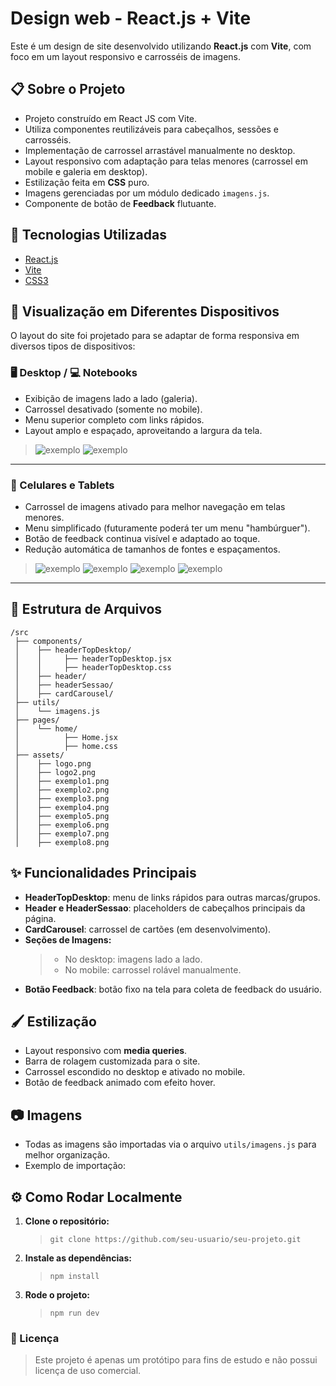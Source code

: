 # Design web - React.js + Vite

Este é um design de site desenvolvido utilizando **React.js** com **Vite**, com foco em um layout responsivo e carrosséis de imagens.

## 📋 Sobre o Projeto

- Projeto construído em React JS com Vite.
- Utiliza componentes reutilizáveis para cabeçalhos, sessões e carrosséis.
- Implementação de carrossel arrastável manualmente no desktop.
- Layout responsivo com adaptação para telas menores (carrossel em mobile e galeria em desktop).
- Estilização feita em **CSS** puro.
- Imagens gerenciadas por um módulo dedicado `imagens.js`.
- Componente de botão de **Feedback** flutuante.

## 🚀 Tecnologias Utilizadas

- [React.js](https://reactjs.org/)
- [Vite](https://vitejs.dev/)
- [CSS3](https://html5css3.com.br)

## 📱 Visualização em Diferentes Dispositivos

O layout do site foi projetado para se adaptar de forma responsiva em diversos tipos de dispositivos:

### 🖥️ Desktop / 💻 Notebooks

- Exibição de imagens lado a lado (galeria).
- Carrossel desativado (somente no mobile).
- Menu superior completo com links rápidos.
- Layout amplo e espaçado, aproveitando a largura da tela.

> ![exemplo](./src/assets/modelo1.png) ![exemplo](./src/assets/modelo2.png)  

---

### 📱 Celulares e Tablets

- Carrossel de imagens ativado para melhor navegação em telas menores.
- Menu simplificado (futuramente poderá ter um menu "hambúrguer").
- Botão de feedback continua visível e adaptado ao toque.
- Redução automática de tamanhos de fontes e espaçamentos.

> ![exemplo](./src/assets/modelo3.png) ![exemplo](./src/assets/modelo4.png) ![exemplo](./src/assets/modelo5.png) ![exemplo](./src/assets/modelo6.png)

---

## 📁 Estrutura de Arquivos

```plaintext
/src
 ├── components/
 │    ├── headerTopDesktop/
 │    │     ├── headerTopDesktop.jsx
 │    │     ├── headerTopDesktop.css
 │    ├── header/
 │    ├── headerSessao/
 │    ├── cardCarousel/
 ├── utils/
 │    └── imagens.js
 ├── pages/
 │    └── home/
 │          ├── Home.jsx
 │          ├── home.css
 ├── assets/
 │    ├── logo.png
 │    ├── logo2.png
 │    ├── exemplo1.png
 │    ├── exemplo2.png
 │    ├── exemplo3.png
 │    ├── exemplo4.png
 │    ├── exemplo5.png
 │    ├── exemplo6.png
 │    ├── exemplo7.png
 │    ├── exemplo8.png
```

## ✨ Funcionalidades Principais

- **HeaderTopDesktop**: menu de links rápidos para outras marcas/grupos.
- **Header e HeaderSessao**: placeholders de cabeçalhos principais da página.
- **CardCarousel**: carrossel de cartões (em desenvolvimento).
- **Seções de Imagens:**
  > - No desktop: imagens lado a lado.
  > - No mobile: carrossel rolável manualmente.
- **Botão Feedback**: botão fixo na tela para coleta de feedback do usuário.

## 🖌️ Estilização

- Layout responsivo com **media queries**.
- Barra de rolagem customizada para o site.
- Carrossel escondido no desktop e ativado no mobile.
- Botão de feedback animado com efeito hover.

## 📷 Imagens

- Todas as imagens são importadas via o arquivo `utils/imagens.js` para melhor organização.
- Exemplo de importação:

## ⚙️ Como Rodar Localmente

1. **Clone o repositório:**

   > `git clone https://github.com/seu-usuario/seu-projeto.git`

2. **Instale as dependências:**

   > `npm install`

3. **Rode o projeto:**
   > `npm run dev`

### 📄 Licença

> Este projeto é apenas um protótipo para fins de estudo e não possui licença de uso comercial.
